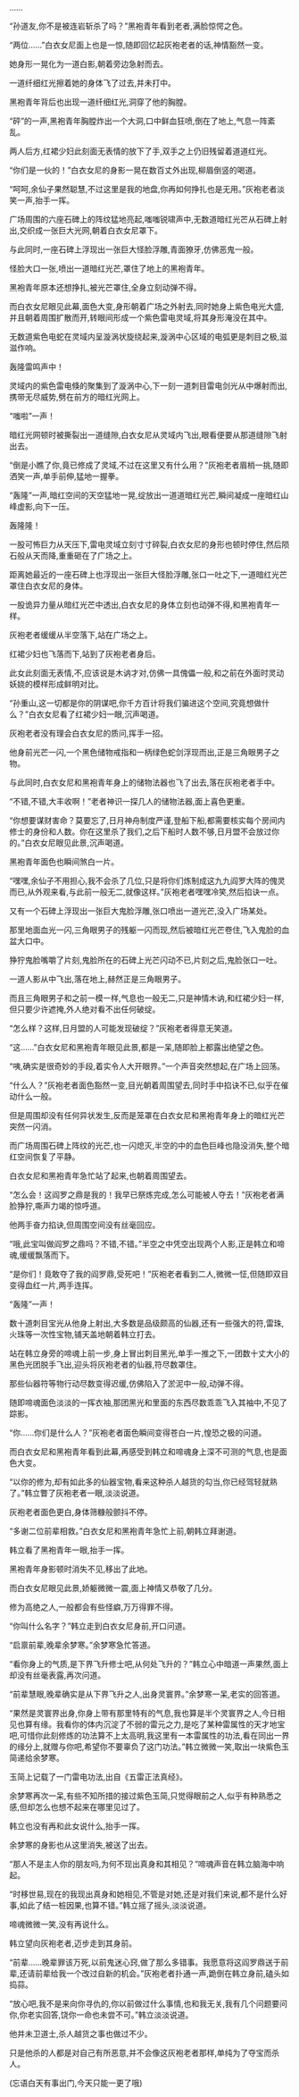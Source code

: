 
……

“孙道友,你不是被连岩斩杀了吗？”黑袍青年看到老者,满脸惊愕之色。

“两位……”白衣女尼面上也是一惊,随即回忆起灰袍老者的话,神情豁然一变。

她身形一晃化为一道白影,朝着旁边急射而去。

一道纤细红光擦着她的身体飞了过去,并未打中。

黑袍青年背后也出现一道纤细红光,洞穿了他的胸膛。

“砰”的一声,黑袍青年胸膛炸出一个大洞,口中鲜血狂喷,倒在了地上,气息一阵紊乱。

两人后方,红裙少妇此刻面无表情的放下了手,双手之上仍旧残留着道道红光。

“你们是一伙的！”白衣女尼的身影一晃在数百丈外出现,柳眉倒竖的喝道。

“呵呵,余仙子果然聪慧,不过这里是我的地盘,你再如何挣扎也是无用。”灰袍老者淡笑一声,抬手一挥。

广场周围的六座石碑上的阵纹猛地亮起,嗤嗤锐啸声中,无数道暗红光芒从石碑上射出,交织成一张巨大光网,朝着白衣女尼罩下。

与此同时,一座石碑上浮现出一张巨大怪脸浮雕,青面獠牙,仿佛恶鬼一般。

怪脸大口一张,喷出一道暗红光芒,罩住了地上的黑袍青年。

黑袍青年原本还想挣扎,被光芒罩住,全身立刻动弹不得。

而白衣女尼眼见此幕,面色大变,身形朝着广场之外射去,同时她身上紫色电光大盛,并且朝着周围扩散而开,转眼间形成一个紫色雷电灵域,将其身形淹没在其中。

无数道紫色电蛇在灵域内呈漩涡状旋绕起来,漩涡中心区域的电弧更是刺目之极,滋滋作响。

轰隆雷鸣声中！

灵域内的紫色雷电倏的聚集到了漩涡中心,下一刻一道刺目雷电剑光从中爆射而出,携带无尽威势,劈在前方的暗红光网上。

“嗤啦”一声！

暗红光网顿时被撕裂出一道缝隙,白衣女尼从灵域内飞出,眼看便要从那道缝隙飞射出去。

“倒是小瞧了你,竟已修成了灵域,不过在这里又有什么用？”灰袍老者眉梢一挑,随即洒笑一声,单手前伸,猛地一握拳。

“轰隆”一声,暗红空间的天空猛地一晃,绽放出一道道暗红光芒,瞬间凝成一座暗红山峰虚影,向下一压。

轰隆隆！

一股可怖巨力从天压下,雷电灵域立刻寸寸碎裂,白衣女尼的身形也顿时停住,然后陨石般从天而降,重重砸在了广场之上。

距离她最近的一座石碑上也浮现出一张巨大怪脸浮雕,张口一吐之下,一道暗红光芒罩住白衣女尼的身体。

一股诡异力量从暗红光芒中透出,白衣女尼的身体立刻也动弹不得,和黑袍青年一样。

灰袍老者缓缓从半空落下,站在广场之上。

红裙少妇也飞落而下,站到了灰袍老者身后。

此女此刻面无表情,不,应该说是木讷才对,仿佛一具傀儡一般,和之前在外面时灵动妖娆的模样形成鲜明对比。

“孙重山,这一切都是你的阴谋吧,你千方百计将我们骗进这个空间,究竟想做什么？”白衣女尼看了红裙少妇一眼,沉声喝道。

灰袍老者没有理会白衣女尼的质问,挥手一招。

他身前光芒一闪,一个黑色储物戒指和一柄绿色蛇剑浮现而出,正是三角眼男子之物。

与此同时,白衣女尼和黑袍青年身上的储物法器也飞了出去,落在灰袍老者手中。

“不错,不错,大丰收啊！”老者神识一探几人的储物法器,面上喜色更重。

“你想要谋财害命？莫要忘了,日月神舟制度严谨,登船下船,都需要核实每个房间内修士的身份和人数。你在这里杀了我们,之后下船时人数不够,日月盟不会放过你的。”白衣女尼眼见此景,沉声喝道。

黑袍青年面色也瞬间煞白一片。

“嘿嘿,余仙子不用担心,我不会杀了几位,只是将你们炼制成这九九阎罗大阵的傀灵而已,从外观来看,与此前一般无二,就像这样。”灰袍老者嘿嘿冷笑,然后掐诀一点。

又有一个石碑上浮现出一张巨大鬼脸浮雕,张口喷出一道光芒,没入广场某处。

那里地面血光一闪,三角眼男子的残躯一闪而现,然后被暗红光芒卷住,飞入鬼脸的血盆大口中。

狰狞鬼脸嘴嚼了片刻,鬼脸所在的石碑上光芒闪动不已,片刻之后,鬼脸张口一吐。

一道人影从中飞出,落在地上,赫然正是三角眼男子。

而且三角眼男子和之前一模一样,气息也一般无二,只是神情木讷,和红裙少妇一样,但只要少许遮掩,外人绝对看不出任何破绽。

“怎么样？这样,日月盟的人可能发现破绽？”灰袍老者得意无笑道。

“这……”白衣女尼和黑袍青年眼见此景,都是一呆,随即脸上都露出绝望之色。

“咦,确实是很奇妙的手段,着实令人大开眼界。”一个声音突然想起,在广场上回荡。

“什么人？”灰袍老者面色豁然一变,目光朝着周围望去,同时手中掐诀不已,似乎在催动什么一般。

但是周围却没有任何异状发生,反而是笼罩在白衣女尼和黑袍青年身上的暗红光芒突然一闪消。

而广场周围石碑上阵纹的光芒,也一闪熄灭,半空的中的血色巨峰也隐没消失,整个暗红空间恢复了平静。

白衣女尼和黑袍青年急忙站了起来,也朝着周围望去。

“怎么会！这阎罗之鼎是我的！我早已祭炼完成,怎么可能被人夺去！”灰袍老者满脸狰狞,嘶声力竭的惊呼道。

他两手奋力掐诀,但周围空间没有丝毫回应。

“哦,此宝叫做阎罗之鼎吗？不错,不错。”半空之中凭空出现两个人影,正是韩立和啼魂,缓缓飘落而下。

“是你们！竟敢夺了我的阎罗鼎,受死吧！”灰袍老者看到二人,微微一怔,但随即双目变得血红一片,两手连挥。

“轰隆”一声！

数十道刺目宝光从他身上射出,大多数是品级颇高的仙器,还有一些强大的符,雷珠,火珠等一次性宝物,铺天盖地朝着韩立打去。

站在韩立身旁的啼魂上前一步,身上冒出刺目黑光,单手一推之下,一团数十丈大小的黑色光团脱手飞出,迎头将灰袍老者的仙器,符尽数罩住。

那些仙器符等物行动尽数变得迟缓,仿佛陷入了淤泥中一般,动弹不得。

随即啼魂面色淡淡的一挥衣袖,那团黑光和里面的东西尽数乖乖飞入其袖中,不见了踪影。

“你……你们是什么人？”灰袍老者面色瞬间变得苍白一片,惶恐之极的问道。

而白衣女尼和黑袍青年看到此幕,再感受到韩立和啼魂身上深不可测的气息,也是面色大变。

“以你的修为,却有如此多的仙器宝物,看来这种杀人越货的勾当,你已经驾轻就熟了。”韩立瞥了灰袍老者一眼,淡淡说道。

灰袍老者面色更白,身体筛糠般颤抖不停。

“多谢二位前辈相救。”白衣女尼和黑袍青年急忙上前,朝韩立拜谢道。

韩立看了黑袍青年一眼,抬手一挥。

黑袍青年身影顿时消失不见,移出了此地。

而白衣女尼眼见此景,娇躯微微一震,面上神情又恭敬了几分。

修为高绝之人,一般都会有些怪癖,万万得罪不得。

“你叫什么名字？”韩立走到白衣女尼身前,开口问道。

“启禀前辈,晚辈余梦寒。”余梦寒急忙答道。

“看你身上的气质,是下界飞升修士吧,从何处飞升的？”韩立心中暗道一声果然,面上却没有丝毫表露,再次问道。

“前辈慧眼,晚辈确实是从下界飞升之人,出身灵寰界。”余梦寒一呆,老实的回答道。

“果然是灵寰界出身,你身上带有那里特有的气息,我也算是半个灵寰界之人,今日相见也算有缘。我看你的体内沉淀了不弱的雷元之力,是吃了某种雷属性的天才地宝吧,可惜你此刻修炼的功法算不上太高明,我这里有一本雷属性的功法,看在同出一界的缘分上,就赠与你吧,希望你不要辜负了这门功法。”韩立微微一笑,取出一块紫色玉简递给余梦寒。

玉简上记载了一门雷电功法,出自《五雷正法真经》。

余梦寒再次一呆,有些不知所措的接过紫色玉简,只觉得眼前之人,似乎有种熟悉之感,但却怎么也想不起来在哪里见过了。

韩立也没有再和此女说什么,抬手一挥。

余梦寒的身影也从这里消失,被送了出去。

“那人不是主人你的朋友吗,为何不现出真身和其相见？”啼魂声音在韩立脑海中响起。

“时移世易,现在的我现出真身和她相见,不管是对她,还是对我们来说,都不是什么好事,如此了结一桩因果,也算不错。”韩立摇了摇头,淡淡说道。

啼魂微微一笑,没有再说什么。

韩立望向灰袍老者,迈步走到其身前。

“前辈……晚辈罪该万死,以前鬼迷心窍,做了那么多错事。我愿意将这阎罗鼎送于前辈,还请前辈给我一个改过自新的机会。”灰袍老者扑通一声,跪倒在韩立身前,磕头如捣蒜。

“放心吧,我不是来向你寻仇的,你以前做过什么事情,也和我无关,我有几个问题要问你,你老实回答,饶你一命也未尝不可。”韩立淡淡说道。

他并未卫道士,杀人越货之事也做过不少。

只是他杀的人都是对自己有所恶意,并不会像这灰袍老者那样,单纯为了夺宝而杀人。

(忘语白天有事出门,今天只能一更了哦)